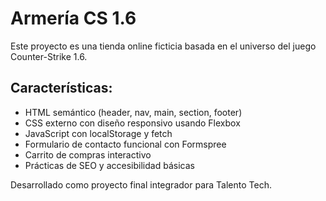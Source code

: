 # Armería CS 1.6

Este proyecto es una tienda online ficticia basada en el universo del juego Counter-Strike 1.6. 

## Características:
- HTML semántico (header, nav, main, section, footer)
- CSS externo con diseño responsivo usando Flexbox
- JavaScript con localStorage y fetch
- Formulario de contacto funcional con Formspree
- Carrito de compras interactivo
- Prácticas de SEO y accesibilidad básicas

Desarrollado como proyecto final integrador para Talento Tech.
